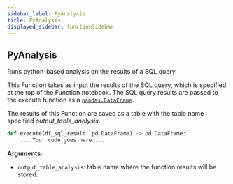 ```yaml
---
sidebar_label: PyAnalysis
title: PyAnalysis
displayed_sidebar: functionSidebar
---
```


## PyAnalysis

Runs python-based analysis on the results of a SQL query

This Function takes as input the results of the SQL query, which is specified at the top of the Function notebook.
The SQL query results are passed to the execute function as a [`pandas.DataFrame`](https://pandas.pydata.org/docs/reference/api/pandas.DataFrame.html).

The results of this Function are saved as a table with the table name specified *output_table_analysis*.

```python
def execute(df_sql_result: pd.DataFrame) -> pd.DataFrame:
    ... Your code goes here ...
```

**Arguments**:

- `output_table_analysis`: table name where the function results will be stored.

